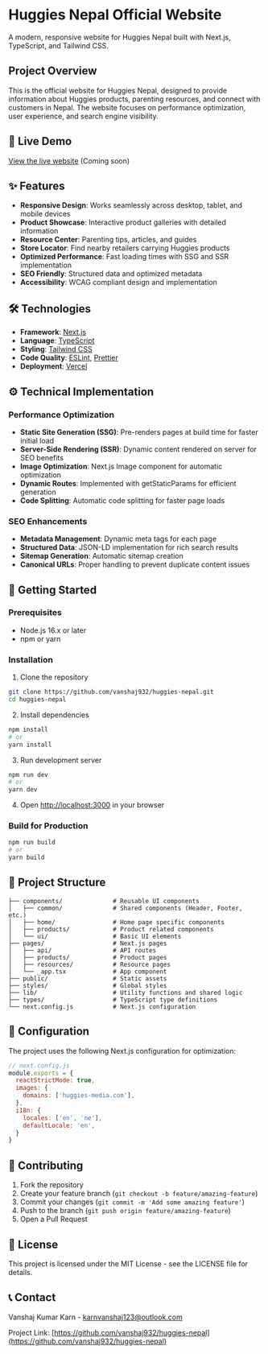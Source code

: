 # Huggies Nepal Official Website


A modern, responsive  website for Huggies Nepal built with Next.js, TypeScript, and Tailwind CSS.

## Project Overview

This is the official website for Huggies Nepal, designed to provide information about Huggies products, parenting resources, and connect with customers in Nepal. The website focuses on performance optimization, user experience, and search engine visibility.

## 🚀 Live Demo

[View the live website](#) (Coming soon)

## ✨ Features

- **Responsive Design**: Works seamlessly across desktop, tablet, and mobile devices
- **Product Showcase**: Interactive product galleries with detailed information
- **Resource Center**: Parenting tips, articles, and guides
- **Store Locator**: Find nearby retailers carrying Huggies products
- **Optimized Performance**: Fast loading times with SSG and SSR implementation
- **SEO Friendly**: Structured data and optimized metadata
- **Accessibility**: WCAG compliant design and implementation

## 🛠️ Technologies

- **Framework**: [Next.js](https://nextjs.org/)
- **Language**: [TypeScript](https://www.typescriptlang.org/)
- **Styling**: [Tailwind CSS](https://tailwindcss.com/)
- **Code Quality**: [ESLint](https://eslint.org/), [Prettier](https://prettier.io/)
- **Deployment**: [Vercel](https://vercel.com/)

## ⚙️ Technical Implementation

### Performance Optimization
- **Static Site Generation (SSG)**: Pre-renders pages at build time for faster initial load
- **Server-Side Rendering (SSR)**: Dynamic content rendered on server for SEO benefits
- **Image Optimization**: Next.js Image component for automatic optimization
- **Dynamic Routes**: Implemented with getStaticParams for efficient generation
- **Code Splitting**: Automatic code splitting for faster page loads

### SEO Enhancements
- **Metadata Management**: Dynamic meta tags for each page
- **Structured Data**: JSON-LD implementation for rich search results
- **Sitemap Generation**: Automatic sitemap creation
- **Canonical URLs**: Proper handling to prevent duplicate content issues

## 🚀 Getting Started

### Prerequisites
- Node.js 16.x or later
- npm or yarn

### Installation

1. Clone the repository
```bash
git clone https://github.com/vanshaj932/huggies-nepal.git
cd huggies-nepal
```

2. Install dependencies
```bash
npm install
# or
yarn install
```

3. Run development server
```bash
npm run dev
# or
yarn dev
```

4. Open [http://localhost:3000](http://localhost:3000) in your browser

### Build for Production

```bash
npm run build
# or
yarn build
```

## 📂 Project Structure

```
├── components/              # Reusable UI components
│   ├── common/              # Shared components (Header, Footer, etc.)
│   ├── home/                # Home page specific components
│   ├── products/            # Product related components
│   └── ui/                  # Basic UI elements
├── pages/                   # Next.js pages
│   ├── api/                 # API routes
│   ├── products/            # Product pages
│   ├── resources/           # Resource pages
│   └── _app.tsx             # App component
├── public/                  # Static assets
├── styles/                  # Global styles
├── lib/                     # Utility functions and shared logic
├── types/                   # TypeScript type definitions
└── next.config.js           # Next.js configuration
```

## 🔧 Configuration

The project uses the following Next.js configuration for optimization:

```javascript
// next.config.js
module.exports = {
  reactStrictMode: true,
  images: {
    domains: ['huggies-media.com'],
  },
  i18n: {
    locales: ['en', 'ne'],
    defaultLocale: 'en',
  }
}
```

## 🤝 Contributing

1. Fork the repository
2. Create your feature branch (`git checkout -b feature/amazing-feature`)
3. Commit your changes (`git commit -m 'Add some amazing feature'`)
4. Push to the branch (`git push origin feature/amazing-feature`)
5. Open a Pull Request

## 📝 License

This project is licensed under the MIT License - see the LICENSE file for details.

## 📞 Contact

Vanshaj Kumar Karn - [karnvanshaj123@outlook.com](mailto:karnvanshaj123@outlook.com)

Project Link: [https://github.com/vanshaj932/huggies-nepal](https://github.com/vanshaj932/huggies-nepal)
